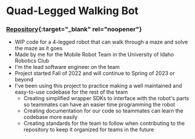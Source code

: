# Quad-Legged Walking Bot

### [Repository](https://github.com/Robot-Builders-Team-University-of-Idaho/Quad_Walker_Bot){:target="_blank" rel="noopener"}

- WIP code for a 4-legged robot that can walk through a maze and solve the maze as it goes
- Made by me for the Mobile Robot Team in the University of Idaho Robotics Club
- I'm the lead software engineer on the team
- Project started Fall of 2022 and will continue to Spring of 2023 or beyond
- I've been using this project to practice making a well maintained and easy-to-use codebase for the rest of the team
	- Creating simplified wrapper SDKs to interface with the robot's parts so teammates can have an easier time programming the robot
	- Creating documentation for our code so teammates can learn the codebase more easily
	- Creating standards for the team to follow when contributing to the repository to keep it organized for teams in the future
